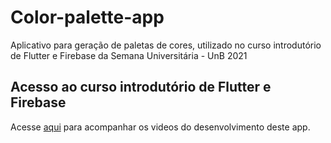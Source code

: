 # Color-palette-app

Aplicativo para geração de paletas de cores, utilizado no curso introdutório de Flutter e Firebase da Semana Universitária - UnB 2021

## Acesso ao curso introdutório de Flutter e Firebase
Acesse [aqui](https://www.youtube.com/watch?v=sBZCTujybVw&list=PLZbgOlVBtnxTQJ0t3GtaNY4v30jux3z1y) para acompanhar os videos do desenvolvimento deste app.

